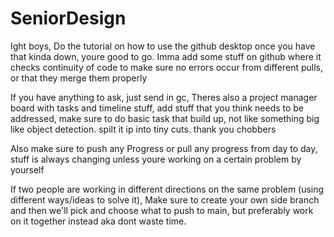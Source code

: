 # SeniorDesign

Ight boys, Do the tutorial on how to use the github desktop
once you have that kinda down, youre good to go. Imma add some stuff on github where it checks continuity of code to make sure no errors occur from different pulls, or that they merge them properly 

If you have anything to ask, just send in gc, Theres also a project manager board with tasks and timeline stuff, add stuff that you think needs to be addressed, make sure to do basic task that build up, not like something big like object detection. spilt it ip into tiny cuts. thank you chobbers


Also make sure to push any Progress or pull any progress from day to day, stuff is always changing unless youre working on a certain problem by yourself

If two people are working in different directions on the same problem (using different ways/ideas to solve it), Make sure to create your own side branch and then we'll pick and choose what to push to main, but preferably work on it together instead aka dont waste time.